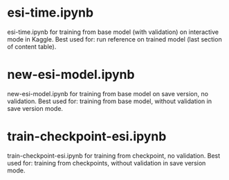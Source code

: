 
# esi-time.ipynb 
esi-time.ipynb for training from base model (with validation) on interactive mode in Kaggle. Best used for: run reference on trained model (last section of content table).
# new-esi-model.ipynb 
new-esi-model.ipynb for training from base model on save version, no validation. Best used for: training from base model, without validation in save version mode.
# train-checkpoint-esi.ipynb 
train-checkpoint-esi.ipynb for training from checkpoint, no validation. Best used for: training from checkpoints, without validation in save version mode.
